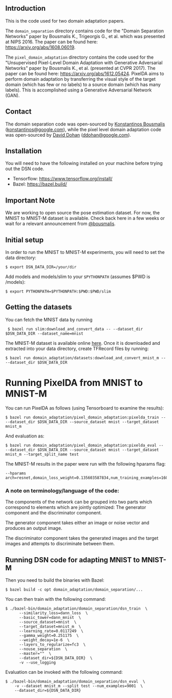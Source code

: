## Introduction
This is the code used for two domain adaptation papers.

The `domain_separation` directory contains code for the "Domain Separation
Networks" paper by Bousmalis K., Trigeorgis G., et al. which was presented at
NIPS 2016. The paper can be found here: https://arxiv.org/abs/1608.06019.

The `pixel_domain_adaptation` directory contains the code used for the
"Unsupervised Pixel-Level Domain Adaptation with Generative Adversarial
Networks" paper by Bousmalis K., et al. (presented at CVPR 2017). The paper can
be found here: https://arxiv.org/abs/1612.05424. PixelDA aims to perform domain
adaptation by transferring the visual style of the target domain (which has few
or no labels) to a source domain (which has many labels). This is accomplished
using a Generative Adversarial Network (GAN).

## Contact
The domain separation code was open-sourced
by [Konstantinos Bousmalis](https://github.com/bousmalis)
(konstantinos@google.com), while the pixel level domain adaptation code was
open-sourced by [David Dohan](https://github.com/dmrd) (ddohan@google.com).

## Installation
You will need to have the following installed on your machine before trying out the DSN code.

*  Tensorflow: https://www.tensorflow.org/install/
*  Bazel: https://bazel.build/

## Important Note
We are working to open source the pose estimation dataset. For now, the MNIST to
MNIST-M dataset is available. Check back here in a few weeks or wait for a
relevant announcement from [@bousmalis](https://twitter.com/bousmalis).

## Initial setup
In order to run the MNIST to MNIST-M experiments, you will need to set the
data directory:

```
$ export DSN_DATA_DIR=/your/dir
```

Add models and models/slim to your `$PYTHONPATH` (assumes $PWD is /models):

```
$ export PYTHONPATH=$PYTHONPATH:$PWD:$PWD/slim
```

## Getting the datasets

You can fetch the MNIST data by running

```
 $ bazel run slim:download_and_convert_data -- --dataset_dir $DSN_DATA_DIR --dataset_name=mnist
```

The MNIST-M dataset is available online [here](http://bit.ly/2nrlUAJ).  Once it is downloaded and extracted into your data directory, create TFRecord files by running:
```
$ bazel run domain_adaptation/datasets:download_and_convert_mnist_m -- --dataset_dir $DSN_DATA_DIR
```



# Running PixelDA from MNIST to MNIST-M
You can run PixelDA as follows (using Tensorboard to examine the results):

```
$ bazel run domain_adaptation/pixel_domain_adaptation:pixelda_train -- --dataset_dir $DSN_DATA_DIR --source_dataset mnist --target_dataset mnist_m
```

And evaluation as:
```
$ bazel run domain_adaptation/pixel_domain_adaptation:pixelda_eval -- --dataset_dir $DSN_DATA_DIR --source_dataset mnist --target_dataset mnist_m --target_split_name test
```

The MNIST-M results in the paper were run with the following hparams flag:
```
--hparams arch=resnet,domain_loss_weight=0.135603587834,num_training_examples=16000000,style_transfer_loss_weight=0.0113173311334,task_loss_in_g_weight=0.0100959947002,task_tower=mnist,task_tower_in_g_step=true
```

### A note on terminology/language of the code:

The components of the network can be grouped into two parts
which correspond to elements which are jointly optimized: The generator
component and the discriminator component.

The generator component takes either an image or noise vector and produces an
output image. 

The discriminator component takes the generated images and the target images
and attempts to discriminate between them.

## Running DSN code for adapting MNIST to MNIST-M

Then you need to build the binaries with Bazel:

```
$ bazel build -c opt domain_adaptation/domain_separation/...
```

You can then train with the following command:

```
$ ./bazel-bin/domain_adaptation/domain_separation/dsn_train  \
      --similarity_loss=dann_loss  \
      --basic_tower=dann_mnist  \
      --source_dataset=mnist  \
      --target_dataset=mnist_m  \
      --learning_rate=0.0117249  \
      --gamma_weight=0.251175  \
      --weight_decay=1e-6  \
      --layers_to_regularize=fc3  \
      --nouse_separation  \
      --master=""  \
      --dataset_dir=${DSN_DATA_DIR}  \
      -v --use_logging
```

Evaluation can be invoked with the following command:

```
$ ./bazel-bin/domain_adaptation/domain_separation/dsn_eval  \
    -v --dataset mnist_m --split test --num_examples=9001  \
    --dataset_dir=${DSN_DATA_DIR}
```
